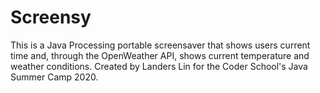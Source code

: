 # Screensy
This is a Java Processing portable screensaver that shows users current time and, through the OpenWeather API, shows current temperature and weather conditions. Created by Landers Lin for the Coder School's Java Summer Camp 2020.

